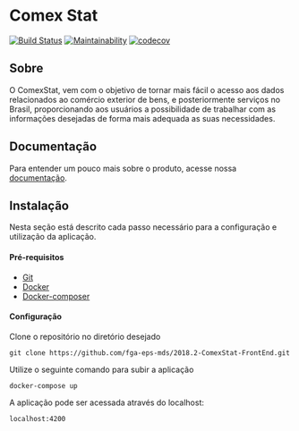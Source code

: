 
# Comex Stat

[![Build Status](https://travis-ci.org/fga-eps-mds/2018.2-ComexStat.svg?branch=develop)](https://travis-ci.org/fga-eps-mds/2018.2-ComexStat)
[![Maintainability](https://api.codeclimate.com/v1/badges/b32f53a2a646791235e8/maintainability)](https://codeclimate.com/github/fga-eps-mds/2018.2-ComexStat-FrontEnd/maintainability)
[![codecov](https://codecov.io/gh/fga-eps-mds/2018.2-ComexStat-FrontEnd/branch/master/graph/badge.svg)](https://codecov.io/gh/fga-eps-mds/2018.2-ComexStat-FrontEnd)


## Sobre

O ComexStat, vem com o objetivo de tornar mais fácil o acesso aos dados relacionados ao comércio exterior de bens, e posteriormente serviços no Brasil, proporcionando aos usuários a possibilidade de trabalhar com as informações desejadas de forma mais adequada as suas necessidades.

## Documentação

Para entender um pouco mais sobre o produto, acesse nossa [documentação](https://fga-eps-mds.github.io/2018.2-ComexStat).

## Instalação

Nesta seção está descrito cada passo necessário para a configuração e utilização da aplicação.

#### Pré-requisitos
  * [Git](https://git-scm.com/)
  * [Docker](https://www.docker.com/get-docker)
  * [Docker-composer](https://docs.docker.com/compose/install/#install-compose)

#### Configuração

Clone o repositório no diretório desejado

	git clone https://github.com/fga-eps-mds/2018.2-ComexStat-FrontEnd.git

Utilize o seguinte comando para subir a aplicação

	docker-compose up

A aplicação pode ser acessada através do localhost:

	localhost:4200
